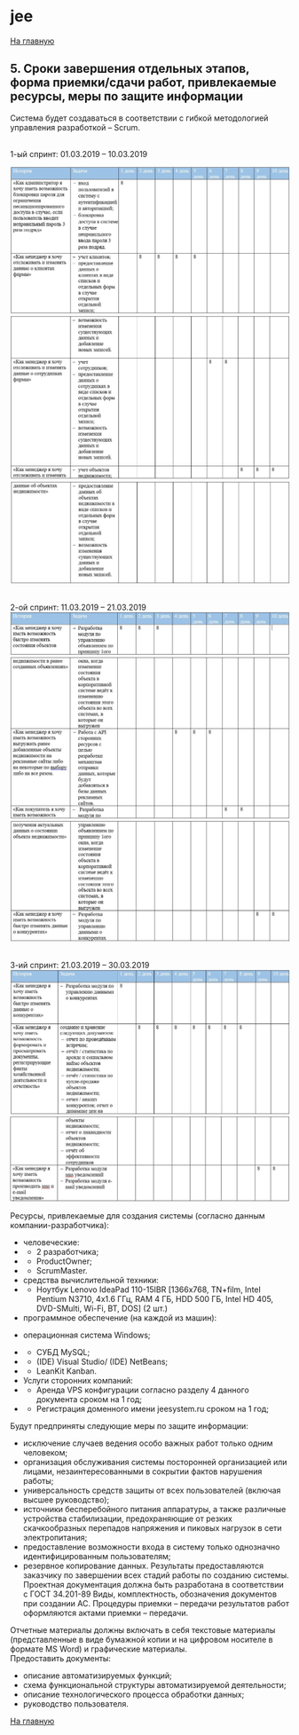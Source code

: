 # jee

[На главную](https://github.com/Shaloshvili/jee/ "На главную")

## 5. Сроки завершения отдельных этапов, форма приемки/сдачи работ, привлекаемые ресурсы, меры по защите информации

Система будет создаваться в соответствии с гибкой методологией управления разработкой – Scrum. <br/>
 
<br/>1-ый спринт: 01.03.2019 – 10.03.2019<br/>

![Спринт 1](https://github.com/Shaloshvili/jee/blob/master/docs/imgs/5_1_1.JPG "Спринт 1")
![Спринт 1](https://github.com/Shaloshvili/jee/blob/master/docs/imgs/5_1_2.JPG "Спринт 1")
![Спринт 1](https://github.com/Shaloshvili/jee/blob/master/docs/imgs/5_1_3.JPG "Спринт 1")

<br/>2-ой спринт: 11.03.2019 – 21.03.2019<br/>
![Спринт 2](https://github.com/Shaloshvili/jee/blob/master/docs/imgs/5_2_1.JPG "Спринт 2")
![Спринт 2](https://github.com/Shaloshvili/jee/blob/master/docs/imgs/5_2_2.JPG "Спринт 2")
![Спринт 2](https://github.com/Shaloshvili/jee/blob/master/docs/imgs/5_2_3.JPG "Спринт 2")

<br/>3-ий спринт: 21.03.2019 – 30.03.2019<br/>
![Спринт 3](https://github.com/Shaloshvili/jee/blob/master/docs/imgs/5_3_1.JPG "Спринт 3")
![Спринт 3](https://github.com/Shaloshvili/jee/blob/master/docs/imgs/5_3_2.JPG "Спринт 3")

Ресурсы, привлекаемые для создания системы (согласно данным компании-разработчика):<br/>
+	человеческие: 
+ -	2 разработчика;
+ -	ProductOwner;
+ -	ScrumMaster.
+	средства вычислительной техники:
+ -	Ноутбук Lenovo IdeaPad 110-15IBR [1366x768, TN+film, Intel Pentium N3710, 4x1.6 ГГц, RAM 4 ГБ, HDD 500 ГБ, Intel HD 405, DVD-SMulti, Wi-Fi, BT, DOS] (2 шт.)
+	программное обеспечение (на каждой из машин):
-	операционная система Windows;
+ -	СУБД MySQL;
+ -	(IDE) Visual Studio/ (IDE) NetBeans;
+ -	LeanKit Kanban.
+	Услуги сторонних компаний:
+ -	Аренда VPS конфигурации согласно разделу 4 данного документа сроком на 1 год;
+ -	Регистрация доменного имени jeesystem.ru сроком на 1 год; 

Будут предприняты следующие меры по защите информации:
+	исключение случаев ведения особо важных работ только одним человеком;
+	организация обслуживания системы посторонней организацией или лицами, незаинтересованными в сокрытии фактов нарушения работы;
+	универсальность средств защиты от всех пользователей (включая высшее руководство);
+	источники бесперебойного питания аппаратуры, а также различные устройства стабилизации, предохраняющие от резких скачкообразных перепадов напряжения и пиковых нагрузок в сети электропитания;
+	предоставление возможности входа в систему только однозначно идентифицированным пользователям;
+	резервное копирование данных.
Результаты предоставляются заказчику по завершении всех стадий работы по созданию системы. Проектная документация должна быть разработана в соответствии с ГОСТ 34.201-89 Виды, комплектность, обозначения документов при создании АС. Процедуры приемки – передачи результатов работ оформляются актами приемки – передачи.<br/>

Отчетные материалы должны включать в себя текстовые материалы (представленные в виде бумажной копии и на цифровом носителе в формате MS Word) и графические материалы.<br/>
Предоставить документы:<br/>
+	описание автоматизируемых функций;
+	схема функциональной структуры автоматизируемой деятельности;
+	описание технологического процесса обработки данных;
+	руководство пользователя.


[На главную](https://github.com/Shaloshvili/jee/ "На главную")
